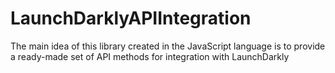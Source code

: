 # LaunchDarklyAPIIntegration
The main idea of ​​this library created in the JavaScript language is to provide a ready-made set of API methods for integration with LaunchDarkly
